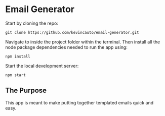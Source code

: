 Email Generator
===============

Start by cloning the repo:
```
git clone https://github.com/kevincauto/email-generator.git
```
Navigate to inside the project folder within the terminal.
Then install all the node package dependencies needed to run the app using:
```
npm install
```
Start the local development server:
```
npm start
```

The Purpose
-----------
This app is meant to make putting together templated emails quick and easy.
